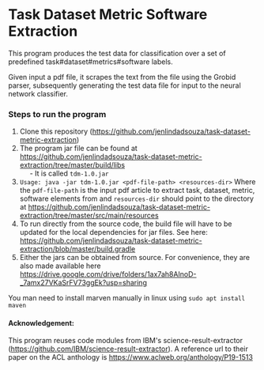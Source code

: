 # Task Dataset Metric Software Extraction

This program produces the test data for classification over a set of predefined task#dataset#metrics#software labels.

Given input a pdf file, it scrapes the text from the file using the Grobid parser, subsequently generating the test data file for input to the neural network classifier.

### Steps to run the program
 

1. Clone this repository (https://github.com/jenlindadsouza/task-dataset-metric-extraction)
2. The program jar file can be found at https://github.com/jenlindadsouza/task-dataset-metric-extraction/tree/master/build/libs <br>
&nbsp;&nbsp;&nbsp;&nbsp; - It is called `tdm-1.0.jar`
3. `Usage: java -jar tdm-1.0.jar <pdf-file-path> <resources-dir>`
Where the `pdf-file-path` is the input pdf article to extract task, dataset, metric, software elements from and `resources-dir` should point to the directory at https://github.com/jenlindadsouza/task-dataset-metric-extraction/tree/master/src/main/resources
4. To run directly from the source code, the build file will have to be updated for the local dependencies for jar files. See here: https://github.com/jenlindadsouza/task-dataset-metric-extraction/blob/master/build.gradle
5. Either the jars can be obtained from source. For convenience, they are also made available here https://drive.google.com/drive/folders/1ax7ah8AInoD-_7amx27VKaSrFV73ggEk?usp=sharing


You man need to install marven manually in linux using `sudo apt install maven`

#### Acknowledgement: 
This program reuses code modules from IBM's science-result-extractor (https://github.com/IBM/science-result-extractor). A reference url to their paper on the ACL anthology is https://www.aclweb.org/anthology/P19-1513

